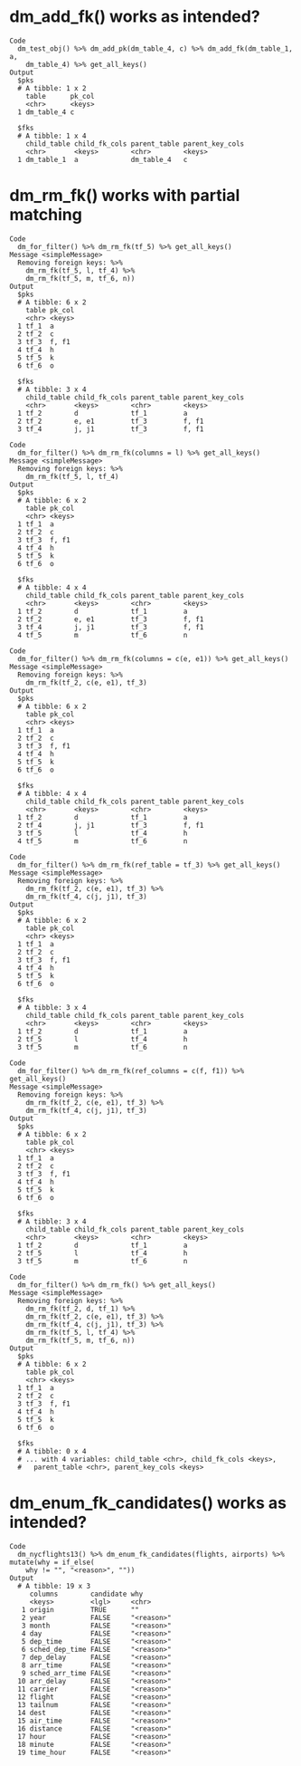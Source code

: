 # dm_add_fk() works as intended?

    Code
      dm_test_obj() %>% dm_add_pk(dm_table_4, c) %>% dm_add_fk(dm_table_1, a,
        dm_table_4) %>% get_all_keys()
    Output
      $pks
      # A tibble: 1 x 2
        table      pk_col
        <chr>      <keys>
      1 dm_table_4 c     
      
      $fks
      # A tibble: 1 x 4
        child_table child_fk_cols parent_table parent_key_cols
        <chr>       <keys>        <chr>        <keys>         
      1 dm_table_1  a             dm_table_4   c              
      

# dm_rm_fk() works with partial matching

    Code
      dm_for_filter() %>% dm_rm_fk(tf_5) %>% get_all_keys()
    Message <simpleMessage>
      Removing foreign keys: %>%
        dm_rm_fk(tf_5, l, tf_4) %>%
        dm_rm_fk(tf_5, m, tf_6, n))
    Output
      $pks
      # A tibble: 6 x 2
        table pk_col
        <chr> <keys>
      1 tf_1  a     
      2 tf_2  c     
      3 tf_3  f, f1 
      4 tf_4  h     
      5 tf_5  k     
      6 tf_6  o     
      
      $fks
      # A tibble: 3 x 4
        child_table child_fk_cols parent_table parent_key_cols
        <chr>       <keys>        <chr>        <keys>         
      1 tf_2        d             tf_1         a              
      2 tf_2        e, e1         tf_3         f, f1          
      3 tf_4        j, j1         tf_3         f, f1          
      
    Code
      dm_for_filter() %>% dm_rm_fk(columns = l) %>% get_all_keys()
    Message <simpleMessage>
      Removing foreign keys: %>%
        dm_rm_fk(tf_5, l, tf_4)
    Output
      $pks
      # A tibble: 6 x 2
        table pk_col
        <chr> <keys>
      1 tf_1  a     
      2 tf_2  c     
      3 tf_3  f, f1 
      4 tf_4  h     
      5 tf_5  k     
      6 tf_6  o     
      
      $fks
      # A tibble: 4 x 4
        child_table child_fk_cols parent_table parent_key_cols
        <chr>       <keys>        <chr>        <keys>         
      1 tf_2        d             tf_1         a              
      2 tf_2        e, e1         tf_3         f, f1          
      3 tf_4        j, j1         tf_3         f, f1          
      4 tf_5        m             tf_6         n              
      
    Code
      dm_for_filter() %>% dm_rm_fk(columns = c(e, e1)) %>% get_all_keys()
    Message <simpleMessage>
      Removing foreign keys: %>%
        dm_rm_fk(tf_2, c(e, e1), tf_3)
    Output
      $pks
      # A tibble: 6 x 2
        table pk_col
        <chr> <keys>
      1 tf_1  a     
      2 tf_2  c     
      3 tf_3  f, f1 
      4 tf_4  h     
      5 tf_5  k     
      6 tf_6  o     
      
      $fks
      # A tibble: 4 x 4
        child_table child_fk_cols parent_table parent_key_cols
        <chr>       <keys>        <chr>        <keys>         
      1 tf_2        d             tf_1         a              
      2 tf_4        j, j1         tf_3         f, f1          
      3 tf_5        l             tf_4         h              
      4 tf_5        m             tf_6         n              
      
    Code
      dm_for_filter() %>% dm_rm_fk(ref_table = tf_3) %>% get_all_keys()
    Message <simpleMessage>
      Removing foreign keys: %>%
        dm_rm_fk(tf_2, c(e, e1), tf_3) %>%
        dm_rm_fk(tf_4, c(j, j1), tf_3)
    Output
      $pks
      # A tibble: 6 x 2
        table pk_col
        <chr> <keys>
      1 tf_1  a     
      2 tf_2  c     
      3 tf_3  f, f1 
      4 tf_4  h     
      5 tf_5  k     
      6 tf_6  o     
      
      $fks
      # A tibble: 3 x 4
        child_table child_fk_cols parent_table parent_key_cols
        <chr>       <keys>        <chr>        <keys>         
      1 tf_2        d             tf_1         a              
      2 tf_5        l             tf_4         h              
      3 tf_5        m             tf_6         n              
      
    Code
      dm_for_filter() %>% dm_rm_fk(ref_columns = c(f, f1)) %>% get_all_keys()
    Message <simpleMessage>
      Removing foreign keys: %>%
        dm_rm_fk(tf_2, c(e, e1), tf_3) %>%
        dm_rm_fk(tf_4, c(j, j1), tf_3)
    Output
      $pks
      # A tibble: 6 x 2
        table pk_col
        <chr> <keys>
      1 tf_1  a     
      2 tf_2  c     
      3 tf_3  f, f1 
      4 tf_4  h     
      5 tf_5  k     
      6 tf_6  o     
      
      $fks
      # A tibble: 3 x 4
        child_table child_fk_cols parent_table parent_key_cols
        <chr>       <keys>        <chr>        <keys>         
      1 tf_2        d             tf_1         a              
      2 tf_5        l             tf_4         h              
      3 tf_5        m             tf_6         n              
      
    Code
      dm_for_filter() %>% dm_rm_fk() %>% get_all_keys()
    Message <simpleMessage>
      Removing foreign keys: %>%
        dm_rm_fk(tf_2, d, tf_1) %>%
        dm_rm_fk(tf_2, c(e, e1), tf_3) %>%
        dm_rm_fk(tf_4, c(j, j1), tf_3) %>%
        dm_rm_fk(tf_5, l, tf_4) %>%
        dm_rm_fk(tf_5, m, tf_6, n))
    Output
      $pks
      # A tibble: 6 x 2
        table pk_col
        <chr> <keys>
      1 tf_1  a     
      2 tf_2  c     
      3 tf_3  f, f1 
      4 tf_4  h     
      5 tf_5  k     
      6 tf_6  o     
      
      $fks
      # A tibble: 0 x 4
      # ... with 4 variables: child_table <chr>, child_fk_cols <keys>,
      #   parent_table <chr>, parent_key_cols <keys>
      

# dm_enum_fk_candidates() works as intended?

    Code
      dm_nycflights13() %>% dm_enum_fk_candidates(flights, airports) %>% mutate(why = if_else(
        why != "", "<reason>", ""))
    Output
      # A tibble: 19 x 3
         columns        candidate why       
         <keys>         <lgl>     <chr>     
       1 origin         TRUE      ""        
       2 year           FALSE     "<reason>"
       3 month          FALSE     "<reason>"
       4 day            FALSE     "<reason>"
       5 dep_time       FALSE     "<reason>"
       6 sched_dep_time FALSE     "<reason>"
       7 dep_delay      FALSE     "<reason>"
       8 arr_time       FALSE     "<reason>"
       9 sched_arr_time FALSE     "<reason>"
      10 arr_delay      FALSE     "<reason>"
      11 carrier        FALSE     "<reason>"
      12 flight         FALSE     "<reason>"
      13 tailnum        FALSE     "<reason>"
      14 dest           FALSE     "<reason>"
      15 air_time       FALSE     "<reason>"
      16 distance       FALSE     "<reason>"
      17 hour           FALSE     "<reason>"
      18 minute         FALSE     "<reason>"
      19 time_hour      FALSE     "<reason>"

